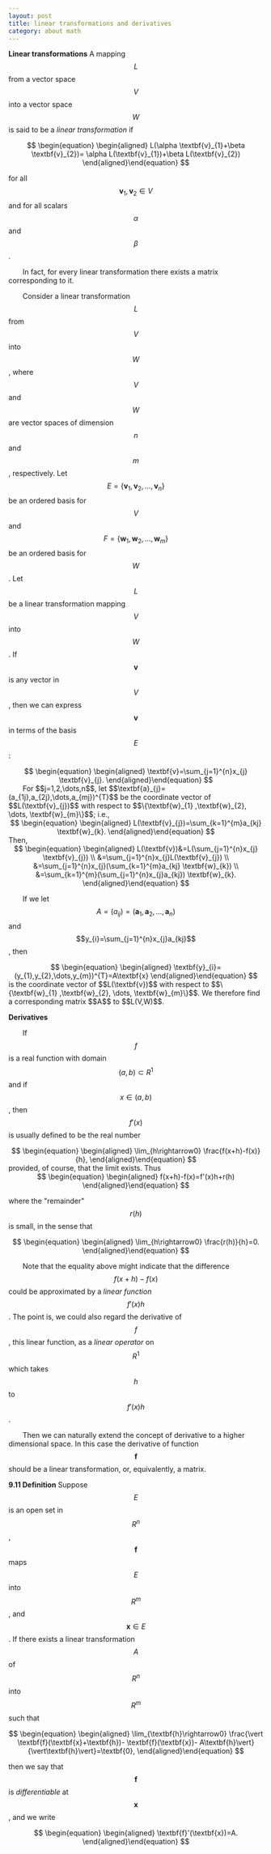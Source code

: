 ```yaml
---
layout: post
title: linear transformations and derivatives
category: about math
---
```

<head>
<script type="text/javascript" async
      src="https://cdnjs.cloudflare.com/ajax/libs/mathjax/2.7.5/MathJax.js?config=TeX-MML-AM_CHTML">
    </script>
</head>

<strong>Linear transformations</strong> A mapping $$L$$ from a vector space $$V$$ into a vector space $$W$$ is said to be a <i>linear transformation</i> if

<center>
$$
\begin{equation}    	\begin{aligned}          	L(\alpha \textbf{v}_{1}+\beta \textbf{v}_{2})=    	\alpha L(\textbf{v}_{1})+\beta L(\textbf{v}_{2})	\end{aligned}\end{equation}
$$
</center>

for all $$\textbf{v}_{1} ,\textbf{v}_{2} \in V$$ and for all scalars $$\alpha$$ and $$\beta$$.

&#8195;&#8195;In fact, for every linear transformation there exists a matrix corresponding to it.

&#8195;&#8195;Consider a linear transformation $$L$$ from $$V$$ into $$W$$, where $$V$$ and $$W$$ are vector spaces of dimension $$n$$ and $$m$$, respectively. Let $$E=\{\textbf{v}_{1} ,\textbf{v}_{2}, \dots, \textbf{v}_{n}\}$$ be an ordered basis for $$V$$ and $$F=\{\textbf{w}_{1} ,\textbf{w}_{2}, \dots, \textbf{w}_{m}\}$$ be an ordered basis for $$W$$. Let $$L$$ be a linear transformation mapping $$V$$ into $$W$$. If $$\textbf{v}$$ is any vector in $$V$$, then we can express $$\textbf{v}$$ in terms of the basis $$E$$:

<center>
$$
\begin{equation}    	\begin{aligned}          	\textbf{v}=\sum_{j=1}^{n}x_{j} \textbf{v}_{j}.	\end{aligned}\end{equation}
$$
</center>
&#8195;&#8195;For $$j=1,2,\dots,n$$, let $$\textbf{a}_{j}=(a_{1j},a_{2j},\dots,a_{mj})^{T}$$ be the coordinate vector of  $$L(\textbf{v}_{j})$$ with respect to $$\{\textbf{w}_{1} ,\textbf{w}_{2}, \dots, \textbf{w}_{m}\}$$; i.e.,
<center>
$$
\begin{equation}    	\begin{aligned}          	L(\textbf{v}_{j})=\sum_{k=1}^{m}a_{kj} \textbf{w}_{k}.	\end{aligned}\end{equation}
$$
</center>
Then, 
<center>
$$
\begin{equation}    	\begin{aligned}          	L(\textbf{v})&=L(\sum_{j=1}^{n}x_{j} \textbf{v}_{j}) \\    	&=\sum_{j=1}^{n}x_{j}L(\textbf{v}_{j}) \\    	&=\sum_{j=1}^{n}x_{j}(\sum_{k=1}^{m}a_{kj} \textbf{w}_{k}) \\    	&=\sum_{k=1}^{m}(\sum_{j=1}^{n}x_{j}a_{kj}) \textbf{w}_{k}.	\end{aligned}\end{equation}
$$
</center>

&#8195;&#8195;If we let $$A=(a_{ij})=(\textbf{a}_{1},\textbf{a}_{2},\dots,\textbf{a}_{n})$$ and $$y_{i}=\sum_{j=1}^{n}x_{j}a_{kj}$$, then
<center>
$$
\begin{equation}    	\begin{aligned}          	\textbf{y}_{i}=(y_{1},y_{2},\dots,y_{m})^{T}=A\textbf{x}	\end{aligned}\end{equation}
$$
</center>
is the coordinate vector of $$L(\textbf{v})$$ with respect to $$\{\textbf{w}_{1} ,\textbf{w}_{2}, \dots, \textbf{w}_{m}\}$$. We therefore find a corresponding matrix $$A$$ to $$L(V,W)$$.

<b>Derivatives</b>

&#8195;&#8195;If $$f$$ is a real function with domain $$(a,b) \subset R^{1}$$ and if $$x\in (a,b)$$, then $$f'(x)$$ is usually defined to be the real number

<center>
$$
\begin{equation}    	\begin{aligned}          	\lim_{h\rightarrow0} \frac{f(x+h)-f(x)}{h},	\end{aligned}\end{equation}
$$
</center>
provided, of course, that the limit exists. Thus

<center>
$$
\begin{equation}    	\begin{aligned}          	f(x+h)-f(x)=f'(x)h+r(h)	\end{aligned}\end{equation}
$$
</center>

where the "remainder" $$r(h)$$ is small, in the sense that
<center>
$$
\begin{equation}    	\begin{aligned}          	\lim_{h\rightarrow0} \frac{r(h)}{h}=0.	\end{aligned}\end{equation}
$$
</center>

&#8195;&#8195;Note that the equality above might indicate that the difference $$f(x+h)-f(x)$$ could be approximated by a <i>linear function</i> $$f'(x)h$$. The point is, we could also regard the derivative of $$f$$, this linear function, as a <i>linear operator</i> on $$R^{1}$$ which takes $$h$$ to $$f'(x)h$$.

&#8195;&#8195;Then we can naturally extend the concept of derivative to a higher dimensional space. In this case the derivative of function $$\textbf{f}$$ should be a linear transformation, or, equivalently, a matrix.

<b>9.11 Definition</b> Suppose $$E$$ is an open set in $$R^{n}$$, $$\textbf{f}$$ maps $$E$$ into $$R^{m}$$, and $$\textbf{x}\in E$$. If there exists a linear transformation $$A$$ of $$R^{n}$$ into $$R^{m}$$ such that

<center>
$$
\begin{equation}    	\begin{aligned}          	\lim_{\textbf{h}\rightarrow0}     	\frac{\vert \textbf{f}(\textbf{x}+\textbf{h})-    	\textbf{f}(\textbf{x})-    	A\textbf{h}\vert}    	{\vert\textbf{h}\vert}=\textbf{0},	\end{aligned}\end{equation}
$$
</center>

then we say that $$\textbf{f}$$ is <i>differentiable</i> at $$\textbf{x}$$, and we write

<center>
$$
\begin{equation}    	\begin{aligned}          	\textbf{f}'(\textbf{x})=A.	\end{aligned}\end{equation}
$$
</center>



  
